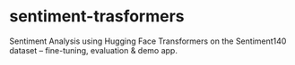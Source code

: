 # sentiment-trasformers
Sentiment Analysis using Hugging Face Transformers on the Sentiment140 dataset – fine-tuning, evaluation &amp; demo app.
